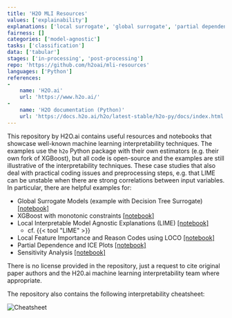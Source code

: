 ```yaml
---
title: 'H2O MLI Resources'
values: ['explainability']
explanations: ['local surrogate', 'global surrogate', 'partial dependence plot', 'ICE plot', 'shapley value', 'sensitivity analysis']
fairness: []
categories: ['model-agnostic']
tasks: ['classification']
data: ['tabular']
stages: ['in-processing', 'post-processing']
repo: 'https://github.com/h2oai/mli-resources'
languages: ['Python']
references: 
- 
    name: 'H2O.ai'
    url: 'https://www.h2o.ai/'
- 
    name: 'H2O documentation (Python)'
    url: 'https://docs.h2o.ai/h2o/latest-stable/h2o-py/docs/index.html'
---
```


This repository by H2O.ai contains useful resources and notebooks that showcase well-known machine learning interpretability techniques. 
The examples use the `h2o` Python package with their own estimators (e.g. their own fork of XGBoost), but all code is open-source and the examples are still illustrative of the interpretability techniques.
These case studies that also deal with practical coding issues and preprocessing steps, e.g. that LIME can be unstable when there are strong correlations between input variables.
In particular, there are helpful examples for:

- Global Surrogate Models (example with Decision Tree Surrogate) [[notebook]](https://github.com/h2oai/mli-resources/blob/master/notebooks/dt_surrogate.ipynb)
- XGBoost with monotonic constraints [[notebook]](https://github.com/h2oai/mli-resources/blob/master/notebooks/mono_xgboost.ipynb)
- Local Interpretable Model Agnostic Explanations (LIME) [[notebook]](https://github.com/h2oai/mli-resources/blob/master/notebooks/lime.ipynb)
    * cf. {{< tool "LIME" >}} 
- Local Feature Importance and Reason Codes using LOCO [[notebook]](https://github.com/h2oai/mli-resources/blob/master/notebooks/loco.ipynb)
- Partial Dependence and ICE Plots [[notebook]](https://github.com/h2oai/mli-resources/blob/master/notebooks/pdp_ice.ipynb)
- Sensitivity Analysis [[notebook]](https://github.com/h2oai/mli-resources/blob/master/notebooks/sensitivity_analysis.ipynb)

There is no license provided in the repository, just a request to cite original paper authors and the H20.ai machine learning interpretability team where appropriate.

The repository also contains the following interpretability cheatsheet:

![Cheatsheet](https://raw.githubusercontent.com/h2oai/mli-resources/master/cheatsheet.png)
